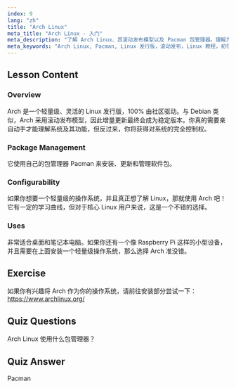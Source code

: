 ```yaml
---
index: 9
lang: "zh"
title: "Arch Linux"
meta_title: "Arch Linux - 入门"
meta_description: "了解 Arch Linux、其滚动发布模型以及 Pacman 包管理器。理解为什么 Arch 非常适合寻求控制权的初学者和高级用户。"
meta_keywords: "Arch Linux, Pacman, Linux 发行版，滚动发布，Linux 教程，初学者指南，轻量级操作系统"
---
```


## Lesson Content

### Overview

Arch 是一个轻量级、灵活的 Linux 发行版，100% 由社区驱动。与 Debian 类似，Arch 采用滚动发布模型，因此增量更新最终会成为稳定版本。你真的需要亲自动手才能理解系统及其功能，但反过来，你将获得对系统的完全控制权。

### Package Management

它使用自己的包管理器 Pacman 来安装、更新和管理软件包。

### Configurability

如果你想要一个轻量级的操作系统，并且真正想了解 Linux，那就使用 Arch 吧！它有一定的学习曲线，但对于核心 Linux 用户来说，这是一个不错的选择。

### Uses

非常适合桌面和笔记本电脑。如果你还有一个像 Raspberry Pi 这样的小型设备，并且需要在上面安装一个轻量级操作系统，那么选择 Arch 准没错。

## Exercise

如果你有兴趣将 Arch 作为你的操作系统，请前往安装部分尝试一下：<https://www.archlinux.org/>

## Quiz Questions

Arch Linux 使用什么包管理器？

## Quiz Answer

Pacman
